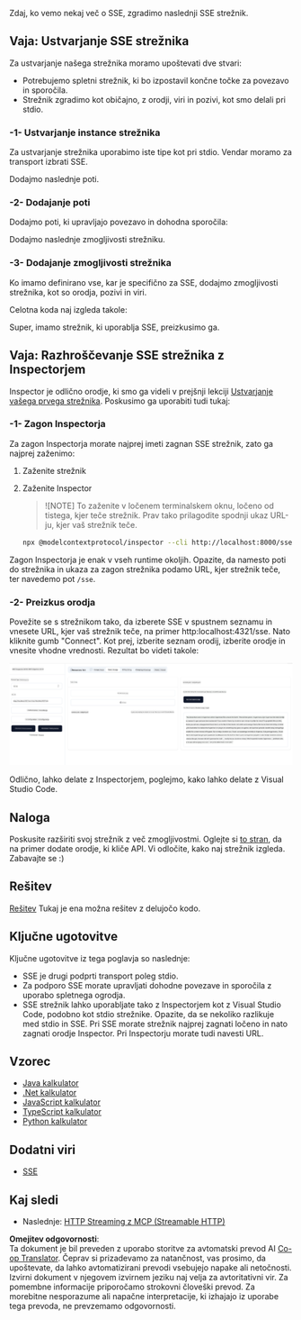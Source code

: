 <!--
CO_OP_TRANSLATOR_METADATA:
{
  "original_hash": "3dd2f1e39277c31b0e57e29d165354d6",
  "translation_date": "2025-06-13T01:24:49+00:00",
  "source_file": "03-GettingStarted/05-sse-server/README.md",
  "language_code": "sl"
}
-->
Zdaj, ko vemo nekaj več o SSE, zgradimo naslednji SSE strežnik.

## Vaja: Ustvarjanje SSE strežnika

Za ustvarjanje našega strežnika moramo upoštevati dve stvari:

- Potrebujemo spletni strežnik, ki bo izpostavil končne točke za povezavo in sporočila.
- Strežnik zgradimo kot običajno, z orodji, viri in pozivi, kot smo delali pri stdio.

### -1- Ustvarjanje instance strežnika

Za ustvarjanje strežnika uporabimo iste tipe kot pri stdio. Vendar moramo za transport izbrati SSE.

Dodajmo naslednje poti.

### -2- Dodajanje poti

Dodajmo poti, ki upravljajo povezavo in dohodna sporočila:

Dodajmo naslednje zmogljivosti strežniku.

### -3- Dodajanje zmogljivosti strežnika

Ko imamo definirano vse, kar je specifično za SSE, dodajmo zmogljivosti strežnika, kot so orodja, pozivi in viri.

Celotna koda naj izgleda takole:

Super, imamo strežnik, ki uporablja SSE, preizkusimo ga.

## Vaja: Razhroščevanje SSE strežnika z Inspectorjem

Inspector je odlično orodje, ki smo ga videli v prejšnji lekciji [Ustvarjanje vašega prvega strežnika](/03-GettingStarted/01-first-server/README.md). Poskusimo ga uporabiti tudi tukaj:

### -1- Zagon Inspectorja

Za zagon Inspectorja morate najprej imeti zagnan SSE strežnik, zato ga najprej zaženimo:

1. Zaženite strežnik

1. Zaženite Inspector

    > ![NOTE]
    > To zaženite v ločenem terminalskem oknu, ločeno od tistega, kjer teče strežnik. Prav tako prilagodite spodnji ukaz URL-ju, kjer vaš strežnik teče.

    ```sh
    npx @modelcontextprotocol/inspector --cli http://localhost:8000/sse --method tools/list
    ```

Zagon Inspectorja je enak v vseh runtime okoljih. Opazite, da namesto poti do strežnika in ukaza za zagon strežnika podamo URL, kjer strežnik teče, ter navedemo pot `/sse`.

### -2- Preizkus orodja

Povežite se s strežnikom tako, da izberete SSE v spustnem seznamu in vnesete URL, kjer vaš strežnik teče, na primer http:localhost:4321/sse. Nato kliknite gumb "Connect". Kot prej, izberite seznam orodij, izberite orodje in vnesite vhodne vrednosti. Rezultat bo videti takole:

![SSE strežnik, ki teče v Inspectorju](../../../../translated_images/sse-inspector.d86628cc597b8fae807a31d3d6837842f5f9ee1bcc6101013fa0c709c96029ad.sl.png)

Odlično, lahko delate z Inspectorjem, poglejmo, kako lahko delate z Visual Studio Code.

## Naloga

Poskusite razširiti svoj strežnik z več zmogljivostmi. Oglejte si [to stran](https://api.chucknorris.io/), da na primer dodate orodje, ki kliče API. Vi odločite, kako naj strežnik izgleda. Zabavajte se :)

## Rešitev

[Rešitev](./solution/README.md) Tukaj je ena možna rešitev z delujočo kodo.

## Ključne ugotovitve

Ključne ugotovitve iz tega poglavja so naslednje:

- SSE je drugi podprti transport poleg stdio.
- Za podporo SSE morate upravljati dohodne povezave in sporočila z uporabo spletnega ogrodja.
- SSE strežnik lahko uporabljate tako z Inspectorjem kot z Visual Studio Code, podobno kot stdio strežnike. Opazite, da se nekoliko razlikuje med stdio in SSE. Pri SSE morate strežnik najprej zagnati ločeno in nato zagnati orodje Inspector. Pri Inspectorju morate tudi navesti URL.

## Vzorec

- [Java kalkulator](../samples/java/calculator/README.md)
- [.Net kalkulator](../../../../03-GettingStarted/samples/csharp)
- [JavaScript kalkulator](../../../../03-GettingStarted/samples/javascript)
- [TypeScript kalkulator](../../../../03-GettingStarted/samples/typescript)
- [Python kalkulator](../../../../03-GettingStarted/samples/python)

## Dodatni viri

- [SSE](https://developer.mozilla.org/en-US/docs/Web/API/Server-sent_events)

## Kaj sledi

- Naslednje: [HTTP Streaming z MCP (Streamable HTTP)](/03-GettingStarted/06-http-streaming/README.md)

**Omejitev odgovornosti**:  
Ta dokument je bil preveden z uporabo storitve za avtomatski prevod AI [Co-op Translator](https://github.com/Azure/co-op-translator). Čeprav si prizadevamo za natančnost, vas prosimo, da upoštevate, da lahko avtomatizirani prevodi vsebujejo napake ali netočnosti. Izvirni dokument v njegovem izvirnem jeziku naj velja za avtoritativni vir. Za pomembne informacije priporočamo strokovni človeški prevod. Za morebitne nesporazume ali napačne interpretacije, ki izhajajo iz uporabe tega prevoda, ne prevzemamo odgovornosti.